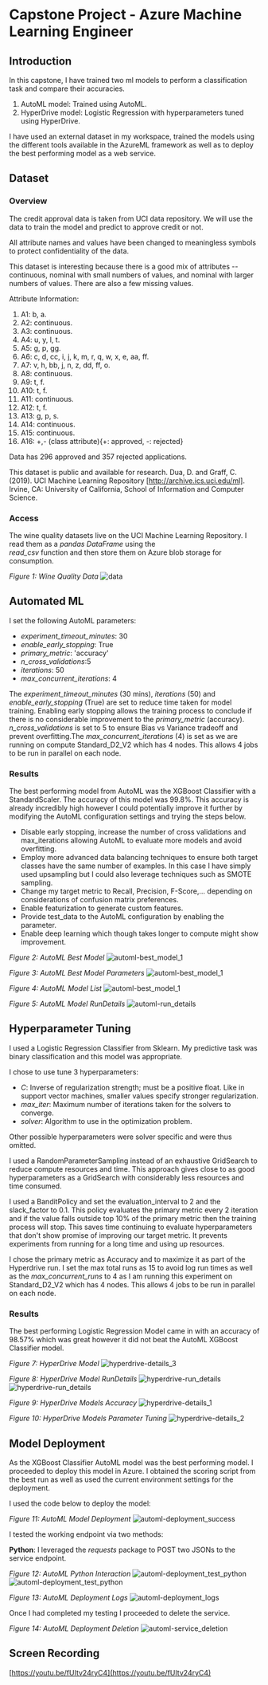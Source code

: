 # Capstone Project - Azure Machine Learning Engineer

## Introduction
In this capstone, I have trained two ml models to perform a classification task and compare their accuracies.
1. AutoML model: Trained using AutoML.
2. HyperDrive model: Logistic Regression with hyperparameters tuned using HyperDrive.

I have used an external dataset in my workspace, trained the models using the 
different tools available in the AzureML framework as well as to deploy the best performing model as a web service.


## Dataset

### Overview

The credit approval data is taken from UCI data repository. We will use the data to train the model and predict to approve credit or not.

All attribute names and values have been changed to meaningless symbols to protect confidentiality of the data.

This dataset is interesting because there is a good mix of attributes -- continuous, nominal with small numbers of values, and nominal with larger numbers of values. There are also a few missing values.

Attribute Information:

1. A1: b, a.
2. A2: continuous.
3. A3: continuous.
4. A4: u, y, l, t.
5. A5: g, p, gg.
6. A6: c, d, cc, i, j, k, m, r, q, w, x, e, aa, ff.
7. A7: v, h, bb, j, n, z, dd, ff, o.
8. A8: continuous.
9. A9: t, f.
10. A10: t, f.
11. A11: continuous.
12. A12: t, f.
13. A13: g, p, s.
14. A14: continuous.
15. A15: continuous.
16. A16: +,- (class attribute){+: approved, -: rejected}

Data has 296 approved and 357 rejected applications.

This dataset is public and available for research. Dua, D. and Graff, C. (2019). UCI Machine Learning Repository [http://archive.ics.uci.edu/ml]. Irvine, CA: University of California, School of Information and Computer Science.


### Access

The wine quality datasets live on the UCI Machine Learning Repository. I read them as a *pandas DataFrame* using the  
*read_csv* function and then store them on Azure blob storage for consumption.

*Figure 1: Wine Quality Data*
![data](Screenshots/Fig1.png)

## Automated ML

I set the following AutoML parameters: 

* *experiment_timeout_minutes*: 30
* *enable_early_stopping*: True    
* *primary_metric*: 'accuracy'
* *n_cross_validations*:5
* *iterations*: 50
* *max_concurrent_iterations*: 4

The *experiment_timeout_minutes* (30 mins), *iterations* (50) and *enable_early_stopping* (True) are set to reduce time 
taken for model training. Enabling early stopping allows the training process to conclude if there is no considerable 
improvement to the *primary_metric* (accuracy). *n_cross_validations* is set to 5 to ensure Bias vs Variance tradeoff
and prevent overfitting.The *max_concurrent_iterations* (4) is set as we are running on compute Standard_D2_V2 which has 
4 nodes. This allows 4 jobs to be run in parallel on each node.

### Results

The best performing model from AutoML was the XGBoost Classifier with a StandardScaler. The accuracy of this model was
99.8%. This accuracy is already incredibly high however I could potentially improve it further by modifying the 
AutoML configuration settings and trying the steps below.
* Disable early stopping, increase the number of cross validations and max_iterations allowing AutoML to evaluate more 
models and avoid overfitting.
* Employ more advanced data balancing techniques to ensure both target classes have the same number of examples. In this 
case I have simply used upsampling but I could also leverage techniques such as SMOTE sampling.
* Change my target metric to Recall, Precision, F-Score,... depending on considerations of confusion matrix preferences.
* Enable featurization to generate custom features.
* Provide test_data to the AutoML configuration by enabling the parameter.
* Enable deep learning which though takes longer to compute might show improvement.


*Figure 2: AutoML Best Model*
![automl-best_model_1](Screenshots/Fig2.png)

*Figure 3: AutoML Best Model Parameters*
![automl-best_model_1](Screenshots/Fig3.png)

*Figure 4: AutoML Model List*
![automl-best_model_1](Screenshots/Fig4.png)

*Figure 5: AutoML Model RunDetails*
![automl-run_details](Screenshots/Fig14.png)


## Hyperparameter Tuning

I used a Logistic Regression Classifier from Sklearn. My predictive task was binary classification and this model was 
appropriate. 

I chose to use tune 3 hyperparameters:
* *C*: Inverse of regularization strength; must be a positive float. Like in support vector machines, 
smaller values specify stronger regularization.
* *max_iter*: Maximum number of iterations taken for the solvers to converge.
* *solver*: Algorithm to use in the optimization problem.

Other possible hyperparameters were solver specific and were thus omitted. 
 
I used a RandomParameterSampling instead of an exhaustive GridSearch to reduce compute resources and time. This approach 
gives close to as good hyperparameters as a GridSearch with considerably less resources and time consumed. 

I used a BanditPolicy and set the evaluation_interval to 2 and the slack_factor to 0.1. This policy evaluates the primary 
metric every 2 iteration and if the value falls outside top 10% of the primary metric then the training process will stop. 
This saves time continuing to evaluate hyperparameters that don't show promise of improving our target metric. It prevents 
experiments from running for a long time and using up resources.

I chose the primary metric as Accuracy and to maximize it as part of the Hyperdrive run. I set the max total runs as 15 
to avoid log run times as well as the *max_concurrent_runs* to 4 as I am running this experiment on Standard_D2_V2 which 
has 4 nodes. This allows 4 jobs to be run in parallel on each node.

### Results
The best performing Logistic Regression Model came in with an accuracy of 98.57% which was great however it did not 
beat the AutoML XGBoost Classifier model. 

*Figure 7: HyperDrive Model*
![hyperdrive-details_3](Screenshots/Fig7.png)

*Figure 8: HyperDrive Model RunDetails*
![hyperdrive-run_details](Screenshots/Fig12.png)
![hyperdrive-run_details](Screenshots/Fig13.png)

*Figure 9: HyperDrive Models Accuracy*
![hyperdrive-details_1](Screenshots/Fig9.png)

*Figure 10: HyperDrive Models Parameter Tuning*
![hyperdrive-details_2](Screenshots/Fig10.png)

## Model Deployment

As the XGBoost Classifier AutoML model was the best performing model. I proceeded to deploy this model in Azure.
I obtained the scoring script from the best run as well as used the current environment settings for the deployment. 

I used the code below to deploy the model:

*Figure 11: AutoML Model Deployment*
![automl-deployment_success](Screenshots/Fig5.png)

I tested the working endpoint via two methods:

**Python**: 
I leveraged the *requests* package to POST two JSONs to the service endpoint.

*Figure 12: AutoML Python Interaction*
![automl-deployment_test_python](Screenshots/Fig6.png)
![automl-deployment_test_python](Screenshots/Fig7.png)

*Figure 13: AutoML Deployment Logs*
![automl-deployment_logs](Screenshots/Fig8.png)

Once I had completed my testing I proceeded to delete the service.

*Figure 14: AutoML Deployment Deletion*
![automl-service_deletion](Screenshots/Fig8.png)

## Screen Recording

[https://youtu.be/fUItv24ryC4](https://youtu.be/fUItv24ryC4)
